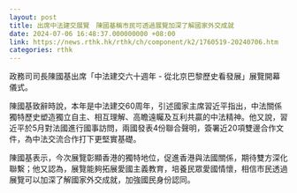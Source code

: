 ```yaml
---
layout: post
title: 出席中法建交展覽　陳國基稱市民可透過展覽加深了解國家外交成就
date: 2024-07-06 16:48:37.000000000 +08:00
link: https://news.rthk.hk/rthk/ch/component/k2/1760519-20240706.htm
categories: rthk
---
```


政務司司長陳國基出席「中法建交六十週年 - 從北京巴黎歷史看發展」展覽開幕儀式。

陳國基致辭時說，本年是中法建交60周年，引述國家主席習近平指出，中法關係獨特歷史塑造獨立自主、相互理解、高瞻遠矚及互利共贏的中法精神。他又說，習近平於5月對法國進行國事訪問，兩國發表4份聯合聲明，簽署近20項雙邊合作文件，為中法交流合作打下更堅實基礎。 

陳國基表示，今次展覽彰顯香港的獨特地位，促進香港與法國關係，期待雙方深化聯繫；他又認為，展覽能夠拓展愛國主義教育，培養民眾愛國情懷，相信市民透過展覽可以加深了解國家外交成就，加強國民身份認同。
